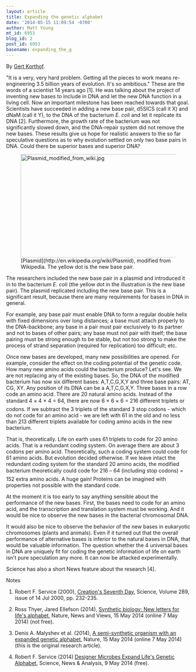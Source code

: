 ```yaml
---
layout: article
title: Expanding the genetic alphabet
date: '2014-05-15 11:09:54 -0700'
author: Matt Young
mt_id: 6953
blog_id: 2
post_id: 6953
basename: expanding_the_g
---
```

By [Gert Korthof](http://wasdarwinwrong.com).

"It is a very, very hard problem. Getting all the pieces to work means re-engineering 3.5 billion years of evolution. It's so ambitious." These are the words of a scientist 14 years ago \[1\]. He was talking about the project of inventing new bases to include in DNA and let the new DNA function in a living cell. Now an important milestone has been reached towards that goal. Scientists have succeeded in adding a new base pair, d5SICS (call it X) and dNaM (call it Y), to the DNA of the bacterium _E. coli_ and let it replicate its DNA \[2\]. Furthermore, the growth rate of the bacterium was not significantly slowed down, and the DNA-repair system did not remove the new bases. These results give us hope for realistic answers to the so far speculative questions as to why evolution settled on only two base pairs in DNA. Could there be superior bases and superior DNA?

<figure>
<img src="/PT/uploads/2014/Plasmid_modified_from_wiki.jpg" alt="Plasmid_modified_from_wiki.jpg" width="600" height="282" />
<figcaption markdown="span">
[Plasmid](http://en.wikipedia.org/wiki/Plasmid), modified from Wikipedia. The yellow dot is the new base pair.

</figcaption>
</figure>

The researchers included the new base pair in a plasmid and introduced it in to the bacterium _E. coli_ (the yellow dot in the illustration is the new base pair). The plasmid replicated including the new base pair. This is a significant result, because there are many requirements for bases in DNA in general. 

For example, any base pair must enable DNA to form a regular double helix with fixed dimensions over long distances; a base must attach properly to the DNA-backbone; any base in a pair must pair exclusively to its partner and not to bases of other pairs; any base must not pair with itself; the base pairing must be strong enough to be stable, but not too strong to make the process of strand separation (required for replication) too difficult; etc.

Once new bases are developed, many new possibilities are opened. For example, consider the effect on the coding potential of the genetic code. How many new amino acids could the bacterium produce? Let's see. We are not replacing any of the existing bases. So, the DNA of the modified bacterium has now six different bases: A,T,C,G,X,Y and three base pairs: AT, CG, XY. Any position of its DNA can be a A,T,C,G,X,Y. Three bases in a row code an amino acid. There are 20 natural amino acids. Instead of the standard 4 &times; 4 &times; 4 = 64, there are now 6 &times; 6 &times; 6 = 216 different triplets or codons. If we subtract the 3 triplets of the standard 3 stop codons - which do not code for an amino acid - we are left with 61 in the old and no less than 213 different triplets available for coding amino acids in the new bacterium.

That is, theoretically. Life on earth uses 61 triplets to code for 20 amino acids. That is a redundant coding system. On average there are about 3 codons per amino acid. Theoretically, such a coding system could code for 61 amino acids. But evolution decided otherwise. If we leave intact the redundant coding system for the standard 20 amino acids, the modified bacterium theoretically could code for 216 &ndash; 64 (including stop codons) = 152 extra amino acids. A huge gain! Proteins can be imagined with properties not possible with the standard code.

At the moment it is too early to say anything sensible about the performance of the new bases. First, the bases need to code for an amino acid, and the transcription and translation system must be working. And it would be nice to observe the new bases in the bacterial chromosomal DNA. 

It would also be nice to observe the behavior of the new bases in eukaryotic chromosomes (plants and animals). Even if it turned out that the overall performance of alternative bases is inferior to the natural bases in DNA, that would be valuable information. The question whether the 4 universal bases in DNA are uniquely fit for coding the genetic information of life on earth isn't pure speculation any more. It can now be attacked experimentally.

Science has also a short News feature about the research \[4\].

Notes
1.	Robert F. Service (2000), [Creation's Seventh Day](http://www.sciencemag.org/content/289/5477/232), Science, Volume 289, issue of 14 Jul 2000, pp. 232-235. 

2.	Ross Thyer, Jared Ellefson (2014), [Synthetic biology: New letters for life's alphabet](http://www.nature.com/nature/journal/v509/n7500/full/nature13335.html), Nature, News and Views, 15 May 2014 (online 7 May 2014) (not free). 

3.	Denis A. Malyshev et al. (2014), [A semi-synthetic organism with an expanded genetic alphabet](http://www.nature.com/nature/journal/v509/n7500/abs/nature13314.html), Nature, 15 May 2014 (online 7 May 2014) (this is the original research article). 

4.	Robert F. Service (2014) [Designer Microbes Expand Life's Genetic Alphabet](http://news.sciencemag.org/biology/2014/05/designer-microbes-expand-lifes-genetic-alphabet), Science, News & Analysis, 9 May 2014 (free).
